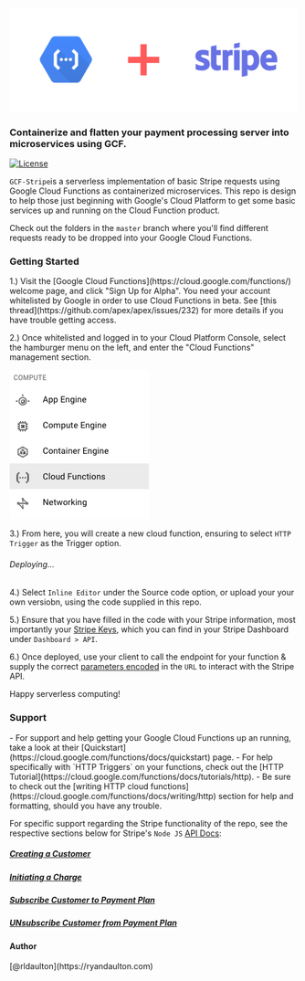 ![logo](Screenshots/GCF-Stripe.png)

### Containerize and flatten your payment processing server into microservices using GCF.

[![License](https://img.shields.io/cocoapods/l/Neon.svg)](http://doge.mit-license.org)

`GCF-Stripe`is a serverless implementation of basic Stripe requests using Google Cloud Functions as containerized microservices. This repo is design to help those just beginning with Google's Cloud Platform to get some basic services up and running on the Cloud Function product.

Check out the folders in the `master` branch where you'll find different requests ready to be dropped into your Google Cloud Functions.

<h3>Getting Started</h3>
1.) Visit the [Google Cloud Functions](https://cloud.google.com/functions/) welcome page, and click "Sign Up for Alpha". You need your account whitelisted by Google in order to use Cloud Functions in beta. See [this thread](https://github.com/apex/apex/issues/232) for more details if you have trouble getting access.

2.) Once whitelisted and logged in to your Cloud Platform Console, select the hamburger menu on the left, and enter the "Cloud Functions" management section. 

![gcf-menu](Screenshots/gcf-menu.png)

3.) From here, you will create a new cloud function, ensuring to select `HTTP Trigger` as the Trigger option. 

<h6>Deploying...</h6>

4.) Select `Inline Editor` under the Source code option, or upload your your own versiobn, using the code supplied in this repo. 

5.) Ensure that you have filled in the code with your Stripe information, most importantly your [Stripe Keys](https://github.com/rldaulton/GCF-Stripe/blob/36f0bef34cfd0d37676208cdec7119c3bdca244a/Charge%20Customer/index.js#L4), which you can find in your Stripe Dashboard under `Dashboard > API`.

6.) Once deployed, use your client to call the endpoint for your function & supply the correct [parameters encoded](https://github.com/rldaulton/GCF-Stripe/blob/96fc38fc0220aee9a0ecaee718a8b0edf1db18d8/Charge%20Customer/index.js#L12) in the `URL` to interact with the Stripe API. 

Happy serverless computing!


<h3>Support</h3>
- For support and help getting your Google Cloud Functions up an running, take a look at their [Quickstart](https://cloud.google.com/functions/docs/quickstart) page.
- For help specifically with `HTTP Triggers` on your functions, check out the [HTTP Tutorial](https://cloud.google.com/functions/docs/tutorials/http).
- Be sure to check out the [writing HTTP cloud functions](https://cloud.google.com/functions/docs/writing/http) section for help and formatting, should you have any trouble.

For specific support regarding the Stripe functionality of the repo, see the respective sections below for Stripe's `Node JS` [API Docs](https://stripe.com/docs/api):

[<h5>Creating a Customer</h5>](https://stripe.com/docs/api#create_customer)

[<h5>Initiating a Charge</h5>](https://stripe.com/docs/api#create_charge)

[<h5>Subscribe Customer to Payment Plan</h5>](https://stripe.com/docs/api#create_subscription)

[<h5>UNsubscribe Customer from Payment Plan</h5>](https://stripe.com/docs/api#cancel_subscription)


<h4>Author</h4>
[@rldaulton](https://ryandaulton.com)
